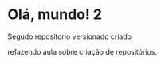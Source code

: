 # Olá, mundo! 2
 Segudo repositorio versionado criado

refazendo aula sobre criação de repositórios.
